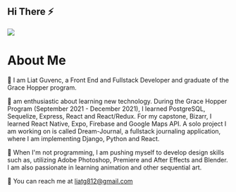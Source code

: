 
## Hi There ⚡  

<p align=”center”>
<a href=”https://www.linkedin.com/in/liat-guvenc-8394b0179/”>
<img src=”https://img.shields.io/badge/LinkedIn-blue?style=flat&logo=linkedin&labelColor=blue">
</a>
</p>


# About Me  

💬 I am Liat Guvenc, a Front End and Fullstack Developer and graduate of the Grace Hopper program.

🍞 am enthusiastic about learning new technology. During the Grace Hopper Program (September 2021 - December 2021), I learned PostgreSQL, Sequelize, Express, React and React/Redux. For my capstone, Bizarr, I learned React Native, Expo, Firebase and Google Maps API. A solo project I am working on is called Dream-Journal, a fullstack journaling application, where I am implementing Django, Python and React.

🏁 When I'm not programming, I am pushing myself to develop design skills such as, utilizing Adobe Photoshop, Premiere and After Effects and Blender. I am also passionate in learning animation and other sequential art. 

🐝 You can reach me at liatg812@gmail.com

<!---
liat-g/liat-g is a ✨ special ✨ repository because its `README.md` (this file) appears on your GitHub profile.
You can click the Preview link to take a look at your changes.
--->
